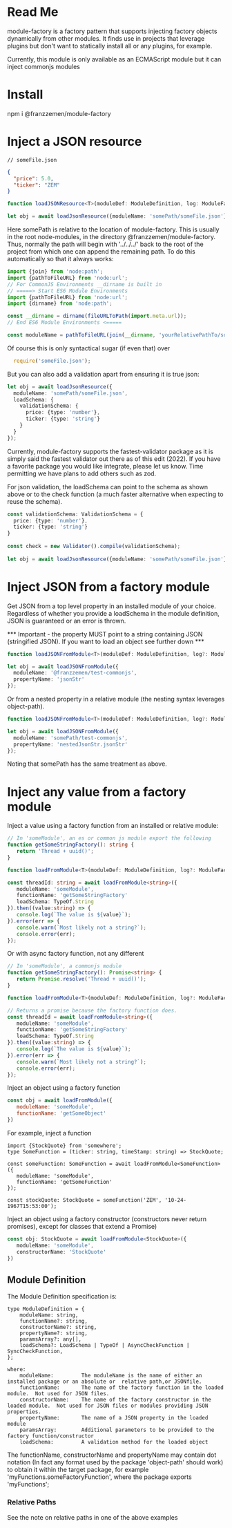 # Read Me

module-factory is a factory pattern that supports injecting factory objects dynamically from other modules. It finds use
in projects that leverage plugins but don't want to statically install all or any plugins, for example.

Currently, this module is only available as an ECMAScript module but it can inject commonjs modules

# Install

npm i @franzzemen/module-factory

# Inject a JSON resource

```` 
// someFile.json
````

```` json   
{
  "price": 5.0,
  "ticker": "ZEM"
}
````

```` typescript 
function loadJSONResource<T>(moduleDef: ModuleDefinition, log: ModuleFactoryLogger = console): Promise<T>  {//...}

let obj = await loadJsonResource({moduleName: 'somePath/someFile.json'});
````

Here somePath is relative to the location of module-factory. This is usually in the root node-modules, in the directory
@franzzemen/module-factory. Thus, normally the path will begin with '../../../' back to the root of the project from
which one can append the remaining path. To do this automatically so that it always works:

```` javascript
import {join} from 'node:path';
import {pathToFileURL} from 'node:url';
// For CommonJS Environments __dirname is built in
// =====> Start ES6 Module Environments
import {pathToFileURL} from 'node:url';
import {dirname} from 'node:path';

const __dirname = dirname(fileURLToPath(import.meta.url));
// End ES6 Module Environments <=====

const moduleName = pathToFileURL(join(__dirname, 'yourRelativePathTo/someFile.json')).toString();

````

Of course this is only syntactical sugar (if even that) over

```` javascript
  require('someFile.json');
````

But you can also add a validation apart from ensuring it is true json:

```` typescript
let obj = await loadJsonResource({
  moduleName: 'somePath/someFile.json',
  loadSchema: {
    validationSchema: {
      price: {type: 'number'},
      ticker: {type: 'string'}
    }
  }
});
````

Currently, module-factory supports the fastest-validator package as it is simply said the fastest validator out there as
of this edit (2022). If you have a favorite package you would like integrate, please let us know. Time permitting we
have plans to add others such as zod.

For json validation, the loadSchema can point to the schema as shown above or to the check function (a much faster
alternative when expecting to reuse the schema).

```` typescript
const validationSchema: ValidationSchema = {
  price: {type: 'number'},
  ticker: {type: 'string'}
}
   
const check = new Validator().compile(validationSchema);
   
let obj = await loadJsonResource({moduleName: 'somePath/someFile.json'});
````

# Inject JSON from a factory module

Get JSON from a top level property in an installed module of your choice. Regardless of whether you provide a loadSchema
in the module definition, JSON is guaranteed or an error is thrown.

*** Important - the property MUST point to a string containing JSON (stringified JSON). If you want to load an object
see further down ***

```` typescript
function loadJSONFromModule<T>(moduleDef: ModuleDefinition, log?: ModuleFactoryLogger): Promise<T> {}

let obj = await loadJSONFromModule({
  moduleName: '@franzzemen/test-commonjs',
  propertyName: 'jsonStr'
});
````

Or from a nested property in a relative module (the nesting syntax leverages object-path).

```` typescript
function loadJSONFromModule<T>(moduleDef: ModuleDefinition, log?: ModuleFactoryLogger): Promise<T> {}

let obj = await loadJSONFromModule({
  moduleName: 'somePath/test-commonjs',
  propertyName: 'nestedJsonStr.jsonStr'
});
````

Noting that somePath has the same treatment as above.

# Inject any value from a factory module

Inject a value using a factory function from an installed or relative module:

```` typescript
// In 'someModule', an es or common js module export the following
function getSomeStringFactory(): string {
   return 'Thread + uuid()';
}
````

```` typescript
function loadFromModule<T>(moduleDef: ModuleDefinition, log?: ModuleFactoryLogger): Promise<T> {}

const threadId: string = await loadFromModule<string>({
   moduleName: 'someModule',
   functionName: 'getSomeStringFactory'
   loadSchema: TypeOf.String
}).then((value:string) => {
   console.log(`The value is ${value}`);
}).error(err => {
   console.warn(`Most likely not a string?`);
   console.error(err);
});
````

Or with async factory function, not any different

```` typescript
// In 'someModule', a commonjs module
function getSomeStringFactory(): Promise<string> {
   return Promise.resolve('Thread + uuid()');
}
````

```` typescript
function loadFromModule<T>(moduleDef: ModuleDefinition, log?: ModuleFactoryLogger): Promise<T> {}

// Returns a promise because the factory function does.  
const threadId = await loadFromModule<string>({
   moduleName: 'someModule',
   functionName: 'getSomeStringFactory'
   loadSchema: TypeOf.String
}).then((value:string) => {
   console.log(`The value is ${value}`);
}).error(err => {
   console.warn(`Most likely not a string?`);
   console.error(err);
});
````

Inject an object using a factory function

```` javascript
const obj = await loadFromModule({
   moduleName: 'someModule',
   functionName: 'getSomeObject'
})
````

For example, inject a function

````
import {StockQuote} from 'somewhere';
type SomeFunction = (ticker: string, timeStamp: string) => StockQuote;

const someFunction: SomeFunction = await loadFromModule<SomeFunction>({
   moduleName: 'someModule',
   functionName: 'getSomeFunction'
});

const stockQuote: StockQuote = someFunction('ZEM', '10-24-1967T15:53:00');
````

Inject an object using a factory constructor (constructors never return promises), except for classes that extend a
Promise)

```` typescript
const obj: StockQuote = await loadFromModule<StockQuote>({
   moduleName: 'someModule',
   constructorName: 'StockQuote'
})
````

## Module Definition

The Module Definition specification is:

    type ModuleDefinition = {
        moduleName: string,
        functionName?: string,
        constructorName?: string,
        propertyName?: string,
        paramsArray?: any[],
        loadSchema?: LoadSchema | TypeOf | AsyncCheckFunction | SyncCheckFunction,
    };

    where:
        moduleName:         The moduleName is the name of either an installed package or an absolute or  relative path,or JSONfile.
        functionName:       The name of the factory function in the loaded module.  Not used for JSON files.  
        constructorName:    The name of the factory constructor in the loaded module.  Not used for JSON files or modules providing JSON properties.
        propertyName:       The name of a JSON property in the loaded module
        paramsArray:        Additional parameters to be provided to the factory function/constructor
        loadSchema:         A validation method for the loaded object

The functionName, constructorName and propertyName may contain dot notation (In fact any format used by the package
'object-path' should work) to obtain it within the target package, for example 'myFunctions.someFactoryFunction', where
the package exports 'myFunctions';

### Relative Paths
See the note on relative paths in one of the above examples
